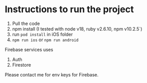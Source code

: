 # Instructions to run the project

1. Pull the code
2. npm install (I tested with node v18, ruby v2.6.10, npm v10.2.5`)
3. run `pod install` in iOS folder
4. `npm run ios` or `npm run android`


Firebase services uses
   1. Auth
   2. Firestore
      
Please contact me for env keys for Firebase.
